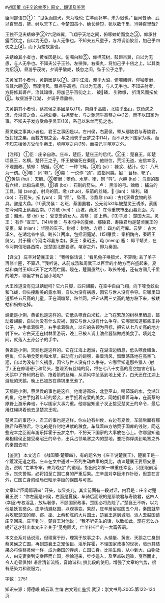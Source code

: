 #[战国策《庄辛论幸臣》原文、翻译及鉴赏](https://www.vrrw.net/wx/14039.html)

臣闻鄙语曰①： “见兔而顾犬，未为晚也; 亡羊而补牢，未为迟也。” 臣闻昔汤、武以百里昌，桀、纣以天下亡。今楚国虽小，绝长续短，犹以数千里，岂特百里哉?

王独不见夫蜻蛉乎②?六足四翼，飞翔乎天地之间，俯啄蚊虻而食之③，仰承甘露而饮之，自以为无患，与人无争也。不知夫五尺童子，方将调饴胶丝，加己乎四仞之上④，而下为蝼蚁食也。

夫蜻蛉其小者也，黄雀因是以。俯噣白粒⑤，仰栖茂树，鼓翅奋翼，自以为无患，与人无争也。不知夫公子王孙，左挟弹，右摄丸，将加己乎十仞之上，以其类为招⑥。昼游乎茂树，夕调乎酸咸，倏忽之间，坠于公子之手。

夫黄雀其小者也，黄鹄因是以⑦。游乎江海，淹乎大沼，俯噣鳝鲤，仰啮菱衡，奋其六翮⑧，而凌清风，飘摇乎高翔，自以为无患，与人无争也。不知夫射者，方将修其碆卢，治其矰缴，将加己乎百仞之上， 被磻， 引微缴， 折清风而抎矣⑨。故昼游乎江湖， 夕调乎鼎鼐⑩。

夫黄鹄其小者也，蔡灵侯之事因是以(11)。南游乎高陂，北陵乎巫山，饮茹溪之流，食湘波之鱼，左抱幼妾，右拥嬖女，与之驰骋乎高蔡之中(12)，而不以国家为事。不知夫子发方受命乎灵王(13)，系己以朱丝而见之也。

蔡灵侯之事其小者也，君王之事因是以。左州侯，右夏侯，辇从鄢陵君与寿陵君，饭封禄之粟，而载方府之金，与之驰骋乎云梦之中(14)，而不以天下国家为事。而不知夫穰侯方受命乎秦王，填黾塞之内(15)，而投己乎黾塞之外。



【注释】 ①臣：庄辛自称。庄辛，楚臣，楚庄王的后代。②王：楚襄王，即楚顷襄王，名横，楚怀王之子。怀王被骗死在秦国，他继位，荒淫无道，宠信幸臣，不理国政。蜻蛉： 蜻蜓。③虻： 一种飞蝇。④饴 (yi)： 糠浆、粘汁。仞： 八尺为一仞。⑤噣： 同“啄”。⑥类： 一说作 “颈”，或指同类。招： 目标、靶子。⑦黄鹄 (hu)： 天鹅。⑧菱衡：菱角、水草。衡，同 “荇”。六翮 (he)： 鸟翅的茎有六根，此指鸟翅膀。⑨碆 (bo)： 石制的箭头。卢： 黑漆的弓。矰缴： 捕鸟的工具。矰 (zeng)，射鸟的箭。缴 (zhuo)，系箭的丝绳。 (jian)： 锋利。磻 (bo)： 石箭头。抎 (yun)： 同 “陨”， 坠落。⑩鼎鼐 (nai)：古代烹煮食物的器具。鼐是大鼎。(11)蔡灵侯： 名班，蔡国国君，公元前531年被楚灵王诱杀。蔡国在今河南上蔡县西南。(12)陂 (bei)： 山坡。茹溪： 在今重庆市巫山县北面。湘波：湘水。嬖 (bi) 女： 受宠爱的女人。高蔡： 即上蔡。(13)子发： 楚国大夫。灵王： 有作 “宣王”。(14)州侯： 与本句中的夏侯、鄢陵君、寿陵君均是楚顷襄王的宠臣。辇 (nian)： 华丽的车子。封禄： 封地。方府： 四方的府库。云梦： 古大泽名，在湖北省中部，跨长江两岸，包括洞庭湖。(15)穰侯： 秦相魏冉，秦昭王舅父，封于穰 (今河南邓县东南)。秦王：秦昭王。黾 (meng) 塞： 即平靖关，在今河南信阳县西南，是楚国北部要塞。黾塞之外，即为秦国。

【译文】 庄辛对楚襄王说： “我听俗话说： ‘看见兔子唤猎犬，不算晚; 丢了羊子再修羊圈，不算迟。’”我听说，从前成汤和周武王以百里的小地方而兴盛起来，夏桀和商纣王却以天下之大而亡国。现在，楚国虽然小，取长补短，还有方圆几千里的地方，哪里才有百里小地呢?

大王难道没有见过蜻蜓吗? 它六只脚，四只翅膀，在空中自由飞翔，向下啄食蚊虫和飞蝇，仰头接甜美的露水喝，自以为没有祸患，因它与世人没有争夺。它哪里知道那些五尺高的儿童，正在调糖浆，粘丝网，把它从两三丈高的地方粘下来，被蝼蛄和蚂蚁吃掉。

蜻蜓是小例，黄雀也是这样的。它低头啄食白米粒，上飞在繁茂的树林里栖息，鼓动着翅膀，自以为没有什么灾祸，因它与世人没有什么争夺。它哪里知道那些王孙公子，左手拿着弹弓，右手拿着弹丸，以它的头颈为目标，把它从七八丈高的地方射下来。它白天还在树林里游玩，晚上已被人调上油盐酱醋做成美食了。顷刻之间，就落入王孙公子的手中。

黄雀是小例，天鹅也是这样的。它在江海上遨游，在湖沼边栖息，低头啄食鳝鱼、鲤鱼，仰头嚼食菱角和水草，鼓动有力的翅膀，乘着清风，飘飘荡荡地在高空飞翔，自以为没有什么祸患，因它与世人没有什么争夺。它哪里知道那些猎人 (射手) 正在修理硬弓和箭头，整理系有丝绳的箭，将在七八十丈高的高空加害它们。天鹅中了锋利的石箭，拖着箭的丝绳，从清风中坠落到地上死了。白天还在江湖上游玩的天鹅，晚上已被放在鼎锅里烹煮了。

天鹅是小例，蔡灵侯的事也是这样。他南游高坡，北登巫山，喝茹溪的水，食湘江的鱼。他左手抱着年轻的姬妾，右手拥着宠爱的美女，同她们乘着马车，在高蔡的原野上游乐奔驰，不以国家大事为重。他哪里知道子发正接受楚灵王的命令，最后用红绳绑着他去见楚灵王呢。

楚灵王的事还小，君王的事也是这样。你左边有州侯，右边有夏侯，车骑后面有鄢陵君和寿陵君。你吃的是各封地进献的粮食，车载着四方纳贡于国库的钱财，同这些宠幸之臣驱车游乐挥霍于云梦之中，不把天下国家的大事放在心上。你哪里知道秦相穰侯正接受秦昭王的命令，出兵占领黾塞之内的楚地，要把你俘虏到黾塞之外的秦国去呢!

【鉴赏】 本文选自 《战国策·楚策四》，有的题名为《庄辛说楚襄王》，楚襄王是一个荒淫无道之君。庄辛在文中通过一系列生动故事的类比，劝谏楚襄王要居安思危，说明 “亡羊补牢，未为晚也” 的道理。指出他如果一味重任幸臣，只图眼前淫乐，丧失警惕，必将招至亡国亡身的严重后果。庄辛虽对幸臣未作针砭，但意在言外，亡国亡身的结局已昭示幸臣的误国与可恶。

文章以“臣闻鄙语曰” 开头，似显突兀，其实前面有一段对话，内容是：庄辛对楚襄王说： “你左面是州侯，右面是夏侯，车骑后面跟的是鄢陵君与寿陵君，这四人(幸臣)专权淫乱，放纵奢侈，不顾国家政事，楚国必将危险了。”楚襄王不听，以为他是妖言惑众。庄辛请避赵国，以观事变。果然，庄辛居留赵国五个月，秦国就举兵攻取楚国的鄢、郢、巫、上蔡和陈的大片国土，楚襄王逃到城阳，派人去赵国请庄辛回来。庄辛到时，楚襄王对他说： “我不听先生的话，以致如此，现在怎么办呢?”这才引出本文庄辛关于“见兔顾犬，亡羊补牢” 的一大篇答语。

本文全系对话说理，但理寓于形，理寓于故事之中。从蜻蜓、黄雀、天鹅之亡身到蔡灵侯之亡国，再到楚襄王之宠佞臣、淫乐挥霍，不理国家政事的现状，暗示其结果必将像蔡灵侯一样，成为秦国的俘虏，亡国亡身。比喻生动，从小到大，由物及人，由宠妻妾到宠幸臣而亡国，徐徐道来，步步逼入，及至点破题旨，戛然而止，令人毛骨俱悚! 语言清新流畅，音韵谐和; 排比段的使用，增强了文章的气势，很有感染力和说服力。

字数：2751

知识来源：傅德岷,赖云琪 主编.古文观止鉴赏.武汉：崇文书局.2005.第122-124页.

